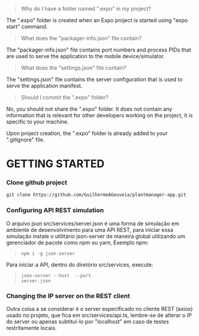 > Why do I have a folder named ".expo" in my project?

The ".expo" folder is created when an Expo project is started using "expo start" command.

> What does the "packager-info.json" file contain?

The "packager-info.json" file contains port numbers and process PIDs that are used to serve the application to the mobile device/simulator.

> What does the "settings.json" file contain?

The "settings.json" file contains the server configuration that is used to serve the application manifest.

> Should I commit the ".expo" folder?

No, you should not share the ".expo" folder. It does not contain any information that is relevant for other developers working on the project, it is specific to your machine.

Upon project creation, the ".expo" folder is already added to your ".gitignore" file.

# GETTING STARTED

### Clone github project
```md
git clone https://github.com/GuilhermeAGouveia/plantmanager-app.git
```


### Configuring API REST simulation

O arquivo json src/services/server.json é uma forma de simulação em ambiente de desenvolvimento para uma API REST, para iniciar essa simulação instale o utilitário json-server de maneira global utilizando um gerenciador de pacote como npm ou yarn, Exemplo npm: 

> <code>npm i -g json-server</code> 

Para iniciar a API, dentro do diretório src/services, execute: </br>

> <code>json-server --host <IP-HOST> --port <PORT-HOST> server.json</code>

### Changing the IP server on the REST client
  
Outra coisa a se considerar é o server especificado no cliente REST (axios) usado no projeto, que fica em src/services/api.ts, lembre-se de alterar o IP do server ou apenas subtituí-lo por "localhost" em caso de testes restritamente locais.
